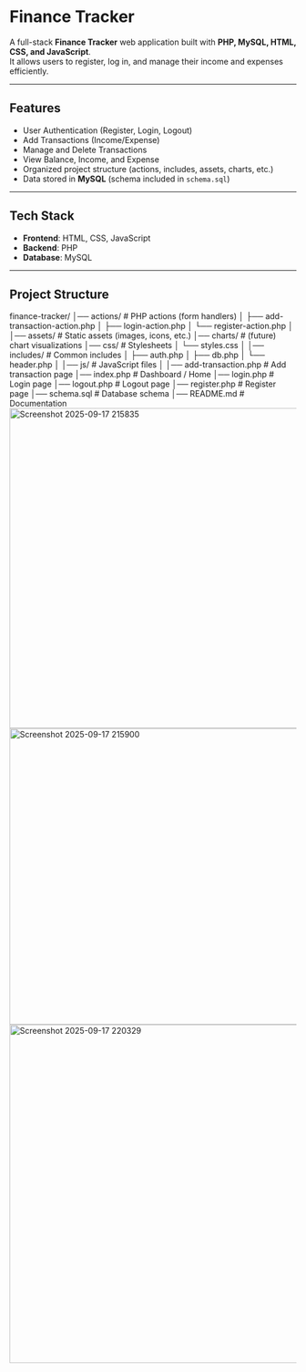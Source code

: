 #  Finance Tracker

A full-stack **Finance Tracker** web application built with **PHP, MySQL, HTML, CSS, and JavaScript**.  
It allows users to register, log in, and manage their income and expenses efficiently.

---

##  Features
-  User Authentication (Register, Login, Logout)
-  Add Transactions (Income/Expense)
-  Manage and Delete Transactions
-  View Balance, Income, and Expense
-  Organized project structure (actions, includes, assets, charts, etc.)
-  Data stored in **MySQL** (schema included in `schema.sql`)

---

##  Tech Stack
- **Frontend**: HTML, CSS, JavaScript  
- **Backend**: PHP  
- **Database**: MySQL  

---

##  Project Structure
finance-tracker/
│── actions/ # PHP actions (form handlers)
│ ├── add-transaction-action.php
│ ├── login-action.php
│ └── register-action.php
│
│── assets/ # Static assets (images, icons, etc.)
│── charts/ # (future) chart visualizations
│── css/ # Stylesheets
│ └── styles.css
│
│── includes/ # Common includes
│ ├── auth.php
│ ├── db.php
│ └── header.php
│
│── js/ # JavaScript files
│
│── add-transaction.php # Add transaction page
│── index.php # Dashboard / Home
│── login.php # Login page
│── logout.php # Logout page
│── register.php # Register page
│── schema.sql # Database schema
│── README.md # Documentation
<img width="1893" height="562" alt="Screenshot 2025-09-17 215835" src="https://github.com/user-attachments/assets/5b84a5e0-27d6-4e1b-92c7-8f71b8979335" />
<img width="1899" height="520" alt="Screenshot 2025-09-17 215900" src="https://github.com/user-attachments/assets/4f7f4425-7553-4c1a-9291-ab92c1969c07" /> 
<img width="1904" height="594" alt="Screenshot 2025-09-17 220329" src="https://github.com/user-attachments/assets/2a036dc3-4bb7-4241-93fc-f648748c6c9d" />


